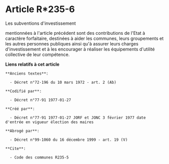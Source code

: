 # Article R*235-6

Les subventions d'investissement       

mentionnées à l'article précédent sont des contributions de l'Etat à caractère forfaitaire, destinées à aider les communes,
leurs groupements et les autres personnes publiques ainsi qu'à assurer leurs charges d'investissement et à les encourager à
réaliser les équipements d'utilité collective de leur compétence.

**Liens relatifs à cet article**

	**Anciens textes**:

	  - Décret n°72-196 du 10 mars 1972 - art. 2 (Ab)

	**Codifié par**:

	  - Décret n°77-91 1977-01-27

	**Créé par**:

	  - Décret n°77-91 1977-01-27 JORF et JONC 3 février 1977 date d'entrée en vigueur élection des maires

	**Abrogé par**:

	  - Décret n°99-1060 du 16 décembre 1999 - art. 19 (V)

	**Cite**:

	  - Code des communes R235-5
